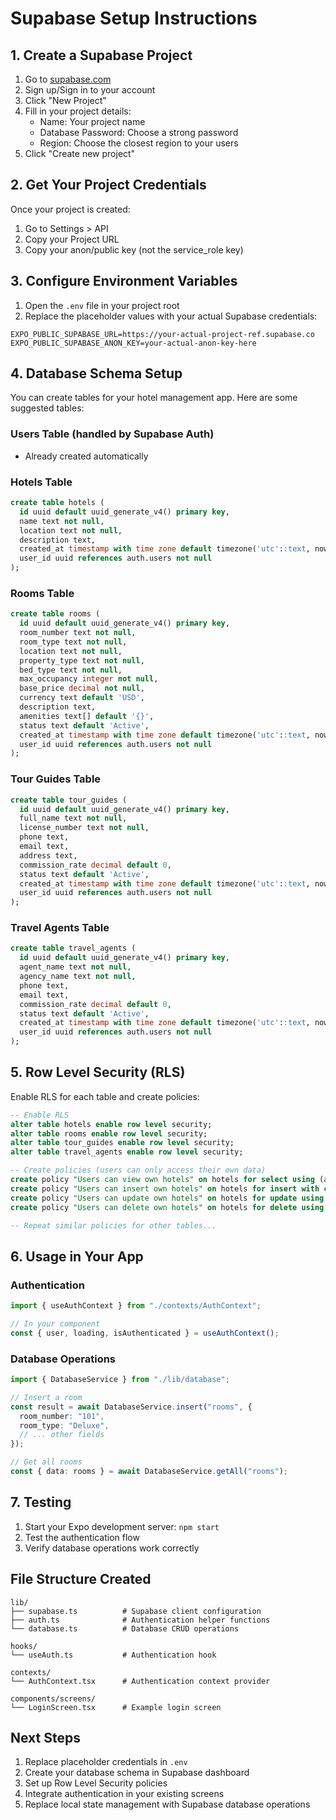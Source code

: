 # Supabase Setup Instructions

## 1. Create a Supabase Project

1. Go to [supabase.com](https://supabase.com)
2. Sign up/Sign in to your account
3. Click "New Project"
4. Fill in your project details:
   - Name: Your project name
   - Database Password: Choose a strong password
   - Region: Choose the closest region to your users
5. Click "Create new project"

## 2. Get Your Project Credentials

Once your project is created:

1. Go to Settings > API
2. Copy your Project URL
3. Copy your anon/public key (not the service_role key)

## 3. Configure Environment Variables

1. Open the `.env` file in your project root
2. Replace the placeholder values with your actual Supabase credentials:

```env
EXPO_PUBLIC_SUPABASE_URL=https://your-actual-project-ref.supabase.co
EXPO_PUBLIC_SUPABASE_ANON_KEY=your-actual-anon-key-here
```

## 4. Database Schema Setup

You can create tables for your hotel management app. Here are some suggested tables:

### Users Table (handled by Supabase Auth)

- Already created automatically

### Hotels Table

```sql
create table hotels (
  id uuid default uuid_generate_v4() primary key,
  name text not null,
  location text not null,
  description text,
  created_at timestamp with time zone default timezone('utc'::text, now()) not null,
  user_id uuid references auth.users not null
);
```

### Rooms Table

```sql
create table rooms (
  id uuid default uuid_generate_v4() primary key,
  room_number text not null,
  room_type text not null,
  location text not null,
  property_type text not null,
  bed_type text not null,
  max_occupancy integer not null,
  base_price decimal not null,
  currency text default 'USD',
  description text,
  amenities text[] default '{}',
  status text default 'Active',
  created_at timestamp with time zone default timezone('utc'::text, now()) not null,
  user_id uuid references auth.users not null
);
```

### Tour Guides Table

```sql
create table tour_guides (
  id uuid default uuid_generate_v4() primary key,
  full_name text not null,
  license_number text not null,
  phone text,
  email text,
  address text,
  commission_rate decimal default 0,
  status text default 'Active',
  created_at timestamp with time zone default timezone('utc'::text, now()) not null,
  user_id uuid references auth.users not null
);
```

### Travel Agents Table

```sql
create table travel_agents (
  id uuid default uuid_generate_v4() primary key,
  agent_name text not null,
  agency_name text not null,
  phone text,
  email text,
  commission_rate decimal default 0,
  status text default 'Active',
  created_at timestamp with time zone default timezone('utc'::text, now()) not null,
  user_id uuid references auth.users not null
);
```

## 5. Row Level Security (RLS)

Enable RLS for each table and create policies:

```sql
-- Enable RLS
alter table hotels enable row level security;
alter table rooms enable row level security;
alter table tour_guides enable row level security;
alter table travel_agents enable row level security;

-- Create policies (users can only access their own data)
create policy "Users can view own hotels" on hotels for select using (auth.uid() = user_id);
create policy "Users can insert own hotels" on hotels for insert with check (auth.uid() = user_id);
create policy "Users can update own hotels" on hotels for update using (auth.uid() = user_id);
create policy "Users can delete own hotels" on hotels for delete using (auth.uid() = user_id);

-- Repeat similar policies for other tables...
```

## 6. Usage in Your App

### Authentication

```typescript
import { useAuthContext } from "./contexts/AuthContext";

// In your component
const { user, loading, isAuthenticated } = useAuthContext();
```

### Database Operations

```typescript
import { DatabaseService } from "./lib/database";

// Insert a room
const result = await DatabaseService.insert("rooms", {
  room_number: "101",
  room_type: "Deluxe",
  // ... other fields
});

// Get all rooms
const { data: rooms } = await DatabaseService.getAll("rooms");
```

## 7. Testing

1. Start your Expo development server: `npm start`
2. Test the authentication flow
3. Verify database operations work correctly

## File Structure Created

```
lib/
├── supabase.ts          # Supabase client configuration
├── auth.ts              # Authentication helper functions
└── database.ts          # Database CRUD operations

hooks/
└── useAuth.ts           # Authentication hook

contexts/
└── AuthContext.tsx      # Authentication context provider

components/screens/
└── LoginScreen.tsx      # Example login screen
```

## Next Steps

1. Replace placeholder credentials in `.env`
2. Create your database schema in Supabase dashboard
3. Set up Row Level Security policies
4. Integrate authentication in your existing screens
5. Replace local state management with Supabase database operations
